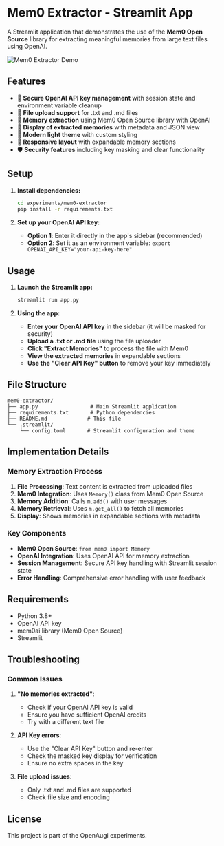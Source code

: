 # Mem0 Extractor - Streamlit App

A Streamlit application that demonstrates the use of the **Mem0 Open Source** library for extracting meaningful memories from large text files using OpenAI.

![Mem0 Extractor Demo](demo.gif)

## Features

- 🔑 **Secure OpenAI API key management** with session state and environment variable cleanup
- 📄 **File upload support** for .txt and .md files
- 🧠 **Memory extraction** using Mem0 Open Source library with OpenAI
- 💭 **Display of extracted memories** with metadata and JSON view
- 🎨 **Modern light theme** with custom styling
- 📱 **Responsive layout** with expandable memory sections
- 🛡️ **Security features** including key masking and clear functionality

## Setup

1. **Install dependencies:**
   ```bash
   cd experiments/mem0-extractor
   pip install -r requirements.txt
   ```

2. **Set up your OpenAI API key:**
   - **Option 1**: Enter it directly in the app's sidebar (recommended)
   - **Option 2**: Set it as an environment variable: `export OPENAI_API_KEY="your-api-key-here"`

## Usage

1. **Launch the Streamlit app:**
   ```bash
   streamlit run app.py
   ```

2. **Using the app:**
   - **Enter your OpenAI API key** in the sidebar (it will be masked for security)
   - **Upload a .txt or .md file** using the file uploader
   - **Click "Extract Memories"** to process the file with Mem0
   - **View the extracted memories** in expandable sections
   - **Use the "Clear API Key" button** to remove your key immediately

## File Structure

```
mem0-extractor/
├── app.py                 # Main Streamlit application
├── requirements.txt       # Python dependencies
├── README.md             # This file
└── .streamlit/
    └── config.toml       # Streamlit configuration and theme
```

## Implementation Details

### Memory Extraction Process
1. **File Processing**: Text content is extracted from uploaded files
2. **Mem0 Integration**: Uses `Memory()` class from Mem0 Open Source
3. **Memory Addition**: Calls `m.add()` with user messages
4. **Memory Retrieval**: Uses `m.get_all()` to fetch all memories
5. **Display**: Shows memories in expandable sections with metadata

### Key Components
- **Mem0 Open Source**: `from mem0 import Memory`
- **OpenAI Integration**: Uses OpenAI API for memory extraction
- **Session Management**: Secure API key handling with Streamlit session state
- **Error Handling**: Comprehensive error handling with user feedback

## Requirements

- Python 3.8+
- OpenAI API key
- mem0ai library (Mem0 Open Source)
- Streamlit

## Troubleshooting

### Common Issues
1. **"No memories extracted"**: 
   - Check if your OpenAI API key is valid
   - Ensure you have sufficient OpenAI credits
   - Try with a different text file

2. **API Key errors**:
   - Use the "Clear API Key" button and re-enter
   - Check the masked key display for verification
   - Ensure no extra spaces in the key

3. **File upload issues**:
   - Only .txt and .md files are supported
   - Check file size and encoding

## License

This project is part of the OpenAugi experiments.
